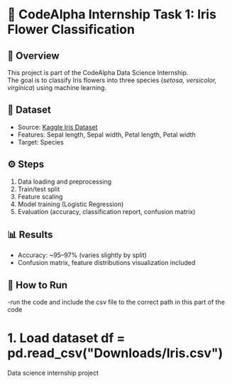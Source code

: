 # 🌸 CodeAlpha Internship Task 1: Iris Flower Classification

## 📌 Overview
This project is part of the CodeAlpha Data Science Internship.  
The goal is to classify Iris flowers into three species (*setosa, versicolor, virginica*) using machine learning.

## 📂 Dataset
- Source: [Kaggle Iris Dataset](https://www.kaggle.com/datasets/saurabh00007/iriscsv)
- Features: Sepal length, Sepal width, Petal length, Petal width
- Target: Species

## ⚙️ Steps
1. Data loading and preprocessing
2. Train/test split
3. Feature scaling
4. Model training (Logistic Regression)
5. Evaluation (accuracy, classification report, confusion matrix)

## 📊 Results
- Accuracy: ~95–97% (varies slightly by split)
- Confusion matrix, feature distributions visualization included

## 🚀 How to Run
  -run the code and include the csv file to the correct path in
  this part of the code
# 1. Load dataset df = pd.read_csv("Downloads/Iris.csv")

Data science internship project 

